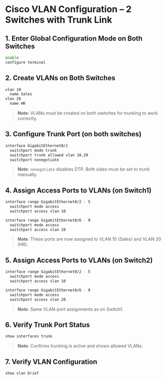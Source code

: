 # Cisco VLAN Configuration – 2 Switches with Trunk Link


## 1. Enter Global Configuration Mode on Both Switches
```bash
enable
configure terminal
```


## 2. Create VLANs on Both Switches
```bash
vlan 10
  name Sales
vlan 20
  name HR
```
> **Note**: VLANs must be created on both switches for trunking to work correctly.


## 3. Configure Trunk Port (on both switches)
```bash
interface GigabitEthernet0/1
  switchport mode trunk
  switchport trunk allowed vlan 10,20
  switchport nonegotiate
```
> **Note**: `nonegotiate` disables DTP. Both sides must be set to trunk manually.


## 4. Assign Access Ports to VLANs (on Switch1)
```bash
interface range GigabitEthernet0/2 - 5
  switchport mode access
  switchport access vlan 10

interface range GigabitEthernet0/6 - 9
  switchport mode access
  switchport access vlan 20
```
> **Note**: These ports are now assigned to VLAN 10 (Sales) and VLAN 20 (HR).


## 5. Assign Access Ports to VLANs (on Switch2)
```bash
interface range GigabitEthernet0/2 - 5
  switchport mode access
  switchport access vlan 10

interface range GigabitEthernet0/6 - 9
  switchport mode access
  switchport access vlan 20
```
> **Note**: Same VLAN-port assignments as on Switch1.


## 6. Verify Trunk Port Status
```bash
show interfaces trunk
```
> **Note**: Confirms trunking is active and shows allowed VLANs.


## 7. Verify VLAN Configuration
```bash
show vlan brief
```